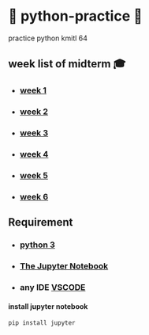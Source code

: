 # 🐍 python-practice 🐍

practice python kmitl 64

## week list of midterm 🎓

- ### [week 1](./week0/)

- ### [week 2](./week1/)

- ### [week 3](./week2/)

- ### [week 4](./week3/)

- ### [week 5](./week4/)

- ### [week 6](./week5/)
  
## Requirement

- ### [python 3](https://www.python.org/downloads/)

- ### [The Jupyter Notebook](https://jupyter.org/install)

- ### any IDE [VSCODE](https://code.visualstudio.com/)

#### install jupyter notebook

``` bash
pip install jupyter
```
